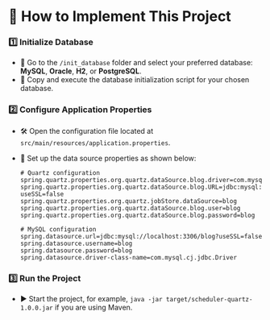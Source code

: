 
# 🚀 How to Implement This Project

### 1️⃣ Initialize Database

- 📂 Go to the `/init_database` folder and select your preferred database: **MySQL**, **Oracle**, **H2**, or **PostgreSQL**.
- 📄 Copy and execute the database initialization script for your chosen database.

### 2️⃣ Configure Application Properties

- 🛠️ Open the configuration file located at `src/main/resources/application.properties`.
- 📝 Set up the data source properties as shown below:

    ```properties
    # Quartz configuration
    spring.quartz.properties.org.quartz.dataSource.blog.driver=com.mysql.cj.jdbc.Driver
    spring.quartz.properties.org.quartz.dataSource.blog.URL=jdbc:mysql://localhost:3306/blog?useSSL=false
    spring.quartz.properties.org.quartz.jobStore.dataSource=blog
    spring.quartz.properties.org.quartz.dataSource.blog.user=blog
    spring.quartz.properties.org.quartz.dataSource.blog.password=blog

    # MySQL configuration
    spring.datasource.url=jdbc:mysql://localhost:3306/blog?useSSL=false
    spring.datasource.username=blog
    spring.datasource.password=blog
    spring.datasource.driver-class-name=com.mysql.cj.jdbc.Driver
    ```

### 3️⃣ Run the Project

- ▶️ Start the project, for example, `java -jar target/scheduler-quartz-1.0.0.jar` if you are using Maven.

